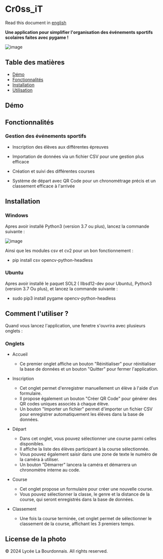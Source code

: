 # Cr0ss_iT

Read this document in [english](README_en.md)

**Une application pour simplifier l'organisation des événements sportifs scolaires faites avec pygame !**

![image](https://github.com/RB-2804/Cross-iT/assets/130835974/43d66d9a-7c62-4eed-8b38-a505f582ad9c)

## Table des matières
- [Démo](#démo)
- [Fonctionnalités](#fonctionnalités)
- [Installation](#Installation)
- [Utilisation](#comment-l'utiliser-?)

## Démo 

## Fonctionnalités

### Gestion des événements sportifs

  - Inscription des élèves aux différentes épreuves
    
  - Importation de données via un fichier CSV pour une gestion plus efficace
    
  - Création et suivi des différentes courses
    
  - Système de départ avec QR Code pour un chronométrage précis et un classement efficace à l'arrivée

## Installation

### Windows 

Apres avoir installé Python3 (version 3.7 ou plus), lancez la commande suivante :

![image](https://github.com/RB-2804/Cross-iT/assets/130835974/6962260a-cf2f-48dc-9272-37c0a6294404)

Ainsi que les modules csv et cv2 pour un bon fonctionnement :

- pip install csv opencv-python-headless

### Ubuntu

Apres avoir installé le paquet SOL2 ( IIbsd12-dev pour Ubuntu), Python3 (version 3.7 Ou plus), et lancez la commande suivante :

- sudo pip3 install pygame opencv-python-headless

## Comment l'utiliser ?

Quand vous lancez l'application, une fenetre s'ouvrira avec plusieurs onglets :

### Onglets
- Accueil

  - Ce premier onglet affiche un bouton "Réinitialiser" pour réinitialiser la base de données et un bouton "Quitter" pour fermer l'application.
  
- Inscription

  - Cet onglet permet d'enregistrer manuellement un élève à l'aide d'un formulaire.
  - Il propose également un bouton "Créer QR Code" pour générer des QR codes uniques associés à chaque élève.
  - Un bouton "Importer un fichier" permet d'importer un fichier CSV pour enregistrer automatiquement les élèves dans la base de données.

- Départ

  - Dans cet onglet, vous pouvez sélectionner une course parmi celles disponibles.
  - Il affiche la liste des élèves participant à la course sélectionnée.
  - Vous pouvez également saisir dans une zone de texte le numéro de la caméra à utiliser.
  - Un bouton "Démarrer" lancera la caméra et démarrera un chronomètre interne au code.

- Course
  
  - Cet onglet propose un formulaire pour créer une nouvelle course.
  - Vous pouvez sélectionner la classe, le genre et la distance de la course, qui seront enregistrés dans la base de données.
  
- Classement

  - Une fois la course terminée, cet onglet permet de sélectionner le classement de la course, affichant les 3 premiers temps.

## License de la photo 

© 2024 Lycée La Bourdonnais. All rights reserved.
